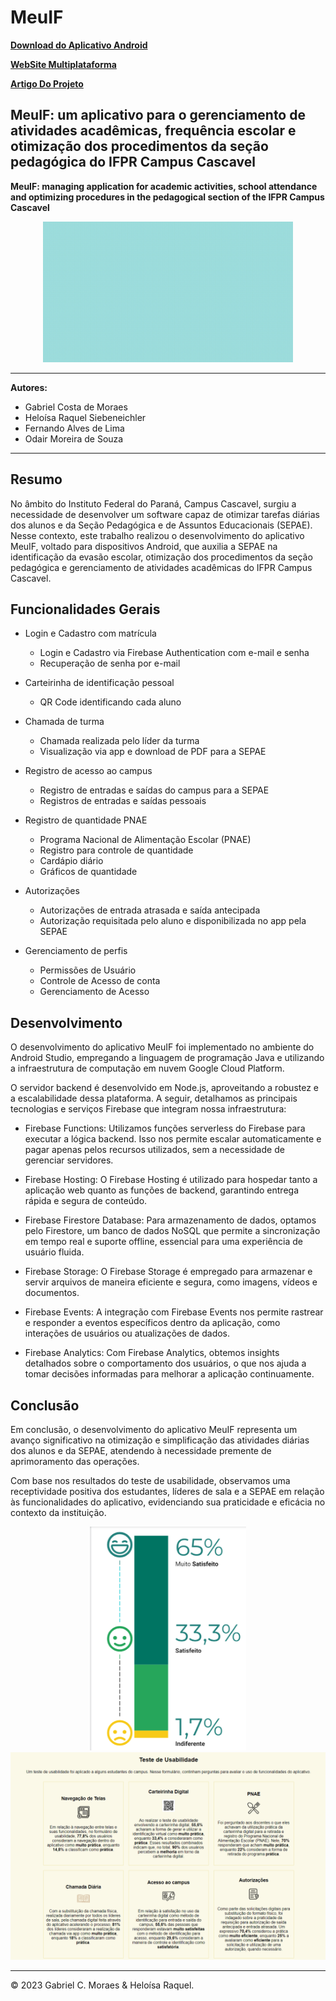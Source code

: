 # MeuIF 
**[Download do Aplicativo Android](MeuIF.apk)**

**[WebSite Multiplataforma](https://meuif-15823.web.app/)**

**[Artigo Do Projeto](Artigo-MeuIF.pdf)**

## MeuIF: um aplicativo para o gerenciamento de atividades acadêmicas, frequência escolar e otimização dos procedimentos da seção pedagógica do IFPR Campus Cascavel
**MeuIF: managing application for academic activities, school attendance and optimizing procedures in the pedagogical section of the IFPR Campus Cascavel**

<div align="center">
    <img src="imagens/logogif.gif" alt="logo animada" width="400">
</div>

---

**Autores:**
- Gabriel Costa de Moraes
- Heloísa Raquel Siebeneichler
- Fernando Alves de Lima
- Odair Moreira de Souza

---

## Resumo

No âmbito do Instituto Federal do Paraná, Campus Cascavel, surgiu a necessidade de desenvolver um software capaz de otimizar tarefas diárias dos alunos e da Seção Pedagógica e de Assuntos Educacionais (SEPAE). Nesse contexto, este trabalho realizou o desenvolvimento do aplicativo MeuIF, voltado para dispositivos Android, que auxilia a SEPAE na identificação da evasão escolar, otimização dos procedimentos da seção pedagógica e gerenciamento de atividades acadêmicas do IFPR Campus Cascavel.

## Funcionalidades Gerais

- Login e Cadastro com matrícula 
  - Login e Cadastro via Firebase Authentication com e-mail e senha
  - Recuperação de senha por e-mail

- Carteirinha de identificação pessoal 
  - QR Code identificando cada aluno

- Chamada de turma
  - Chamada realizada pelo líder da turma 
  - Visualização via app e download de PDF para a SEPAE
 
- Registro de acesso ao campus
  - Registro de entradas e saídas do campus para a SEPAE 
  - Registros de entradas e saídas pessoais
 
- Registro de quantidade PNAE 
  - Programa Nacional de Alimentação Escolar (PNAE)
  - Registro para controle de quantidade 
  - Cardápio diário
  - Gráficos de quantidade

- Autorizações 
  - Autorizações de entrada atrasada e saída antecipada 
  - Autorização requisitada pelo aluno e disponibilizada no app pela SEPAE
  
- Gerenciamento de perfis 
  - Permissões de Usuário
  - Controle de Acesso de conta
  - Gerenciamento de Acesso

## Desenvolvimento

O desenvolvimento do aplicativo MeuIF foi implementado no ambiente do Android Studio, empregando a linguagem de programação Java e utilizando a infraestrutura de computação em nuvem Google Cloud Platform.

O servidor backend é desenvolvido em Node.js, aproveitando a robustez e a escalabilidade dessa plataforma. A seguir, detalhamos as principais tecnologias e serviços Firebase que integram nossa infraestrutura:

- Firebase Functions: Utilizamos funções serverless do Firebase para executar a lógica backend. Isso nos permite escalar automaticamente e pagar apenas pelos recursos utilizados, sem a necessidade de gerenciar servidores.

- Firebase Hosting: O Firebase Hosting é utilizado para hospedar tanto a aplicação web quanto as funções de backend, garantindo entrega rápida e segura de conteúdo.

- Firebase Firestore Database: Para armazenamento de dados, optamos pelo Firestore, um banco de dados NoSQL que permite a sincronização em tempo real e suporte offline, essencial para uma experiência de usuário fluida.

- Firebase Storage: O Firebase Storage é empregado para armazenar e servir arquivos de maneira eficiente e segura, como imagens, vídeos e documentos.

- Firebase Events: A integração com Firebase Events nos permite rastrear e responder a eventos específicos dentro da aplicação, como interações de usuários ou atualizações de dados.

- Firebase Analytics: Com Firebase Analytics, obtemos insights detalhados sobre o comportamento dos usuários, o que nos ajuda a tomar decisões informadas para melhorar a aplicação continuamente.

## Conclusão

Em conclusão, o desenvolvimento do aplicativo MeuIF representa um avanço significativo na otimização e simplificação das atividades diárias dos alunos e da SEPAE, atendendo à necessidade premente de aprimoramento das operações.

Com base nos resultados do teste de usabilidade, observamos uma receptividade positiva dos estudantes, líderes de sala e a SEPAE em relação às funcionalidades do aplicativo, evidenciando sua praticidade e eficácia no contexto da instituição. 

<div align="center">
  <img src="imagens/GraficoUsoGeral.png" alt="Grafico Uso Geral" width="250">
</div>

<div align="center">
  <img src="imagens/UsabilidadeGeral.png" alt="Usabilidade Geral" >
</div>

---

© 2023 Gabriel C. Moraes & Heloísa Raquel.
